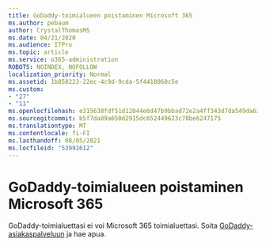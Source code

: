 ```yaml
---
title: GoDaddy-toimialueen poistaminen Microsoft 365
ms.author: pebaum
author: CrystalThomasMS
ms.date: 04/21/2020
ms.audience: ITPro
ms.topic: article
ms.service: o365-administration
ROBOTS: NOINDEX, NOFOLLOW
localization_priority: Normal
ms.assetid: 1b858223-22ec-4c9d-9cda-5f4418060c5e
ms.custom:
- "27"
- "11"
ms.openlocfilehash: e315638fdf51d12044e6d47b9bbad72e2a4ff343d7da549da63496f6c8b065f0
ms.sourcegitcommit: b5f7da89a650d2915dc652449623c78be6247175
ms.translationtype: MT
ms.contentlocale: fi-FI
ms.lasthandoff: 08/05/2021
ms.locfileid: "53991612"
---
```

# <a name="remove-your-godaddy-domain-from-microsoft-365"></a>GoDaddy-toimialueen poistaminen Microsoft 365

GoDaddy-toimialuettasi ei voi Microsoft 365 toimialuettasi. Soita [GoDaddy-asiakaspalveluun](https://aka.ms/contact-godaddy) ja hae apua.
  